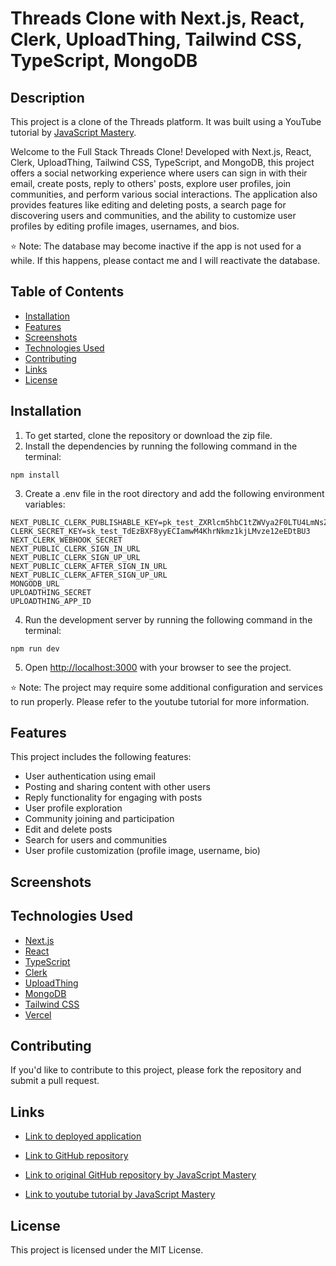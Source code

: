 # Threads Clone with Next.js, React, Clerk, UploadThing, Tailwind CSS, TypeScript, MongoDB

## Description

This project is a clone of the Threads platform. It was built using a YouTube tutorial by [JavaScript Mastery](https://www.youtube.com/watch?v=O5cmLDVTgAs).

Welcome to the Full Stack Threads Clone! Developed with Next.js, React, Clerk, UploadThing, Tailwind CSS, TypeScript, and MongoDB, this project offers a social networking experience where users can sign in with their email, create posts, reply to others' posts, explore user profiles, join communities, and perform various social interactions. The application also provides features like editing and deleting posts, a search page for discovering users and communities, and the ability to customize user profiles by editing profile images, usernames, and bios.

⭐ Note: The database may become inactive if the app is not used for a while. If this happens, please contact me and I will reactivate the database.

## Table of Contents

- [Installation](#installation)
- [Features](#features)
- [Screenshots](#screenshots)
- [Technologies Used](#technologies-used)
- [Contributing](#contributing)
- [Links](#links)
- [License](#license)

## Installation

1. To get started, clone the repository or download the zip file.
2. Install the dependencies by running the following command in the terminal:

```
npm install
```

3. Create a .env file in the root directory and add the following environment variables:

```
NEXT_PUBLIC_CLERK_PUBLISHABLE_KEY=pk_test_ZXRlcm5hbC1tZWVya2F0LTU4LmNsZXJrLmFjY291bnRzLmRldiQ
CLERK_SECRET_KEY=sk_test_TdEzBXF8yyECIamwM4KhrNkmz1kjLMvze12eEDtBU3
NEXT_CLERK_WEBHOOK_SECRET
NEXT_PUBLIC_CLERK_SIGN_IN_URL
NEXT_PUBLIC_CLERK_SIGN_UP_URL
NEXT_PUBLIC_CLERK_AFTER_SIGN_IN_URL
NEXT_PUBLIC_CLERK_AFTER_SIGN_UP_URL
MONGODB_URL
UPLOADTHING_SECRET
UPLOADTHING_APP_ID
```

4. Run the development server by running the following command in the terminal:

```
npm run dev
```

5. Open [http://localhost:3000](http://localhost:3000) with your browser to see the project.

⭐ Note: The project may require some additional configuration and services to run properly. Please refer to the youtube tutorial for more information.

## Features

This project includes the following features:

- User authentication using email
- Posting and sharing content with other users
- Reply functionality for engaging with posts
- User profile exploration
- Community joining and participation
- Edit and delete posts
- Search for users and communities
- User profile customization (profile image, username, bio)

## Screenshots

## Technologies Used

- [Next.js](https://nextjs.org/)
- [React](https://reactjs.org/)
- [TypeScript](https://www.typescriptlang.org/)
- [Clerk](https://clerk.dev/)
- [UploadThing](https://uploadthing.com/)
- [MongoDB](https://www.mongodb.com/)
- [Tailwind CSS](https://tailwindcss.com/)
- [Vercel](https://vercel.com/)

## Contributing

If you'd like to contribute to this project, please fork the repository and submit a pull request.

## Links

- [Link to deployed application](https://threads-clone-mern-nextjs-yt-jsm.vercel.app/)

- [Link to GitHub repository](https://github.com/kt946/threads-clone-mern-nextjs-yt-jsm)

- [Link to original GitHub repository by JavaScript Mastery](https://github.com/adrianhajdin/threads)

- [Link to youtube tutorial by JavaScript Mastery](https://www.youtube.com/watch?v=O5cmLDVTgAs)

## License

This project is licensed under the MIT License.
